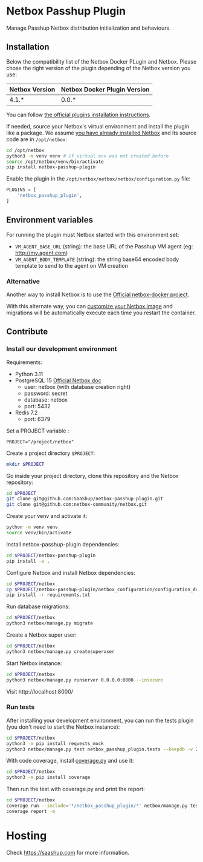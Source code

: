 # Netbox Passhup Plugin

Manage Passhup Netbox distribution initialization and behaviours.

## Installation

Below the compatibility list of the Netbox Docker PLugin and Netbox. Please chose the right version of the plugin depending of the Netbox version you use:

| Netbox Version | Netbox Docker Plugin Version |
| -------------- | ---------------------------- |
| 4.1.\*         | 0.0.\*                       |

You can follow [the official plugins installation
instructions](https://docs.netbox.dev/en/stable/plugins/#installing-plugins).

If needed, source your Netbox's virtual environment and install the plugin like
a package. We assume [you have already installed
Netbox](https://docs.netbox.dev/en/stable/installation/) and its source code are
in `/opt/netbox`:

```bash
cd /opt/netbox
python3 -m venv venv # if virtual env was not created before
source /opt/netbox/venv/bin/activate
pip install netbox-passhup-plugin
```

Enable the plugin in the `/opt/netbox/netbox/netbox/configuration.py` file:

```python
PLUGINS = [
    'netbox_passhup_plugin',
]
```

## Environment variables

For running the plugin must Netbox started with this environment set:

* `VM_AGENT_BASE_URL` (string): the base URL of the Passhup VM agent (eg: http://my.agent.com)
* `VM_AGENT_BODY_TEMPLATE` (string): the string base64 encoded body template to send to the agent on VM creation

### Alternative

Another way to install Netbox is to use the [Official netbox-docker
project](https://github.com/netbox-community/netbox-docker).

With this alternate way, you can [customize your Netbox image](https://github.com/netbox-community/netbox-docker/wiki/Using-Netbox-Plugins) and migrations will be
automatically execute each time you restart the container.

## Contribute

### Install our development environment

Requirements:
* Python 3.11
* PostgreSQL 15 [Official Netbox doc](https://github.com/netbox-community/netbox/blob/master/docs/installation/1-postgresql.md)
  - user: netbox (with database creation right)
  - password: secret
  - database: netbox
  - port: 5432
* Redis 7.2
  - port: 6379

Set a PROJECT variable :

```
PROJECT="/project/netbox"
```

Create a project directory `$PROJECT`:

```bash
mkdir $PROJECT
```

Go inside your project directory, clone this repository and the Netbox repository:

```bash
cd $PROJECT
git clone git@github.com:SaaShup/netbox-passhup-plugin.git
git clone git@github.com:netbox-community/netbox.git
```

Create your venv and activate it:

```bash
python -m venv venv
source venv/bin/activate
```

Install netbox-passhup-plugin dependencies:

```bash
cd $PROJECT/netbox-passhup-plugin
pip install -e .
```

Configure Netbox and install Netbox dependencies:

```bash
cd $PROJECT/netbox
cp $PROJECT/netbox-passhup-plugin/netbox_configuration/configuration_dev.py $PROJECT/netbox/netbox/netbox/configuration.py
pip install -r requirements.txt
```

Run database migrations:

```bash
cd $PROJECT/netbox
python3 netbox/manage.py migrate
```

Create a Netbox super user:

```bash
cd $PROJECT/netbox
python3 netbox/manage.py createsuperuser
```

Start Netbox instance:

```bash
cd $PROJECT/netbox
python3 netbox/manage.py runserver 0.0.0.0:8000 --insecure
```

Visit http://localhost:8000/

### Run tests

After installing your development environment, you can run the tests plugin
(you don't need to start the Netbox instance):

```bash
cd $PROJECT/netbox
python3 -m pip install requests_mock
python3 netbox/manage.py test netbox_passhup_plugin.tests --keepdb -v 2
```

With code coverage, install [coverage.py](https://coverage.readthedocs.io/en/7.3.2/) and use it:

```bash
cd $PROJECT/netbox
python3 -m pip install coverage
```

Then run the test with coverage.py and print the report:

```bash
cd $PROJECT/netbox
coverage run --include='*/netbox_passhup_plugin/*' netbox/manage.py test netbox_passhup_plugin.tests --keepdb -v 2
coverage report -m
```

# Hosting

Check https://saashup.com for more information.

